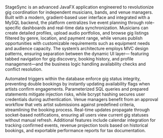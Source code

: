 StageSync is an advanced JavaFX application engineered to revolutionize gig coordination for
independent musicians, bands, and venue managers. Built with a modern, gradient-based user interface
and integrated with a MySQL backend, the platform centralizes live event planning through role-specific
dashboards and real-time data synchronization. Musicians can create detailed profiles, upload audio
portfolios, and browse gig listings filtered by genre, location, and payment range, while venues publish
opportunities with customizable requirements such as equipment needs and audience capacity. The
system’s architecture employs MVC design patterns, ensuring separation between the dynamic UI layer—
featuring tabbed navigation for gig discovery, booking history, and profile management—and the business
logic handling availability checks and conflict resolution.

Automated triggers within the database enforce gig status integrity, preventing double bookings by
instantly updating availability flags when artists confirm engagements. Parameterized SQL queries and
prepared statements mitigate injection risks, while bcrypt hashing secures user credentials during
authentication. Venue managers benefit from an approval workflow that vets artist submissions against
predefined criteria, streamlining the booking process. Real-time updates propagate through socket-based
notifications, ensuring all users view current gig statuses without manual refresh. Additional features
include calendar integration for tracking confirmed events, revenue projection tools based on historical
bookings, and exportable performance reports for tax documentation.
